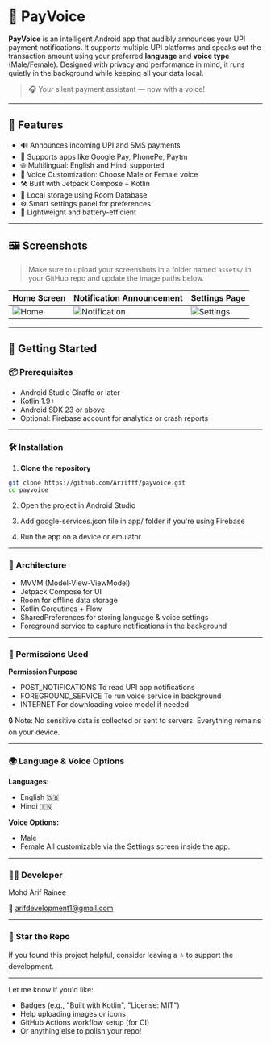 # 📢 PayVoice

**PayVoice** is an intelligent Android app that audibly announces your UPI payment notifications. It supports multiple UPI platforms and speaks out the transaction amount using your preferred **language** and **voice type** (Male/Female). Designed with privacy and performance in mind, it runs quietly in the background while keeping all your data local.

> 🎧 Your silent payment assistant — now with a voice!

---

## 📲 Features

- 🔊 Announces incoming UPI and SMS payments
- 🏦 Supports apps like Google Pay, PhonePe, Paytm
- 🌐 Multilingual: English and Hindi supported
- 👤 Voice Customization: Choose Male or Female voice
- 🛠️ Built with Jetpack Compose + Kotlin
- 📁 Local storage using Room Database
- ⚙️ Smart settings panel for preferences
- 🔋 Lightweight and battery-efficient

---

## 🖼️ Screenshots

> Make sure to upload your screenshots in a folder named `assets/` in your GitHub repo and update the image paths below.

| Home Screen | Notification Announcement | Settings Page |
|-------------|----------------------------|----------------|
| ![Home](assets/screenshot_home.png) | ![Notification](assets/screenshot_notification.png) | ![Settings](assets/screenshot_settings.png) |

---

## 🚀 Getting Started

### 📦 Prerequisites

- Android Studio Giraffe or later
- Kotlin 1.9+
- Android SDK 23 or above
- Optional: Firebase account for analytics or crash reports

---

### 🛠️ Installation

1. **Clone the repository**

```bash
git clone https://github.com/Ariifff/payvoice.git
cd payvoice
```

2. Open the project in Android Studio

3. Add google-services.json file in app/ folder if you're using Firebase

4. Run the app on a device or emulator

---

### 📐 Architecture
- MVVM (Model-View-ViewModel)
- Jetpack Compose for UI
- Room for offline data storage
- Kotlin Coroutines + Flow
- SharedPreferences for storing language & voice settings
- Foreground service to capture notifications in the background

---

### 🔐 Permissions Used
**Permission Purpose**

- POST_NOTIFICATIONS	To read UPI app notifications
- FOREGROUND_SERVICE	To run voice service in background
- INTERNET	For downloading voice model if needed

🔒 Note: No sensitive data is collected or sent to servers. Everything remains on your device.

---

### 🌍 Language & Voice Options
**Languages:**

- English 🇬🇧
- Hindi 🇮🇳

**Voice Options:**

- Male
- Female
All customizable via the Settings screen inside the app.

---

### 🧑‍💻 Developer
Mohd Arif Rainee

📧 arifdevelopment1@gmail.com

--- 

### 🌟 Star the Repo
If you found this project helpful, consider leaving a ⭐ to support the development.


---

Let me know if you'd like:

- Badges (e.g., "Built with Kotlin", "License: MIT")
- Help uploading images or icons
- GitHub Actions workflow setup (for CI)
- Or anything else to polish your repo!

